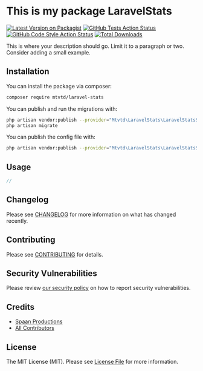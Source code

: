 # This is my package LaravelStats

[![Latest Version on Packagist](https://img.shields.io/packagist/v/mtvtd/laravel-stats.svg?style=flat-square)](https://packagist.org/packages/mtvtd/laravel-stats)
[![GitHub Tests Action Status](https://img.shields.io/github/workflow/status/mtvtd/laravel-stats/run-tests?label=tests)](https://github.com/mtvtd/laravel-stats/actions?query=workflow%3Arun-tests+branch%3Amain)
[![GitHub Code Style Action Status](https://img.shields.io/github/workflow/status/mtvtd/laravel-stats/Check%20&%20fix%20styling?label=code%20style)](https://github.com/mtvtd/laravel-stats/actions?query=workflow%3A"Check+%26+fix+styling"+branch%3Amain)
[![Total Downloads](https://img.shields.io/packagist/dt/mtvtd/laravel-stats.svg?style=flat-square)](https://packagist.org/packages/mtvtd/laravel-stats)

This is where your description should go. Limit it to a paragraph or two. Consider adding a small example.

## Installation

You can install the package via composer:

```bash
composer require mtvtd/laravel-stats
```

You can publish and run the migrations with:

```bash
php artisan vendor:publish --provider="Mtvtd\LaravelStats\LaravelStatsServiceProvider" --tag="laravel-stats-migrations"
php artisan migrate
```

You can publish the config file with:
```bash
php artisan vendor:publish --provider="Mtvtd\LaravelStats\LaravelStatsServiceProvider" --tag="laravel-stats-config"
```

## Usage

```php
// 
```

## Changelog

Please see [CHANGELOG](CHANGELOG.md) for more information on what has changed recently.

## Contributing

Please see [CONTRIBUTING](.github/CONTRIBUTING.md) for details.

## Security Vulnerabilities

Please review [our security policy](../../security/policy) on how to report security vulnerabilities.

## Credits

- [Spaan Productions](https://github.com/mtvtd)
- [All Contributors](../../contributors)

## License

The MIT License (MIT). Please see [License File](LICENSE.md) for more information.
